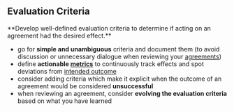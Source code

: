 ## Evaluation Criteria

<summary>
**Develop well-defined evaluation criteria to determine if acting on an agreement had the desired effect.**
</summary>

-   go for **simple and unambiguous** criteria and document them (to avoid discussion or unnecessary dialogue when reviewing your [agreements](glossary:agreement))
-   define **actionable [metrics](glossary:metric)** to continuously track effects and spot deviations from [intended outcome](glossary:intended-outcome)
-   consider adding criteria which make it explicit when the outcome of an agreement would be considered **unsuccessful**
-   when reviewing an agreement, consider **evolving the evaluation criteria** based on what you have learned
